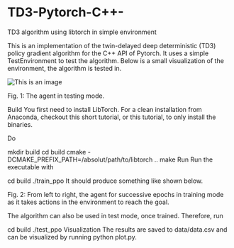 # TD3-Pytorch-C++-
TD3 algorithm using libtorch in simple environment

This is an implementation of the twin-delayed deep deterministic (TD3) policy gradient algorithm for the C++ API of Pytorch. It uses a simple TestEnvironment to test the algorithm. Below is a small visualization of the environment, the algorithm is tested in.

![This is an image](/img/epoch_4.gif)


Fig. 1: The agent in testing mode.

Build
You first need to install LibTorch. For a clean installation from Anaconda, checkout this short tutorial, or this tutorial, to only install the binaries.

Do

mkdir build
cd build
cmake -DCMAKE_PREFIX_PATH=/absolut/path/to/libtorch ..
make
Run
Run the executable with

cd build
./train_ppo
It should produce something like shown below.



Fig. 2: From left to right, the agent for successive epochs in training mode as it takes actions in the environment to reach the goal.

The algorithm can also be used in test mode, once trained. Therefore, run

cd build
./test_ppo
Visualization
The results are saved to data/data.csv and can be visualized by running python plot.py.
